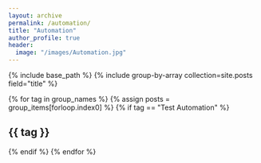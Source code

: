 ```yaml
---
layout: archive
permalink: /automation/
title: "Automation"
author_profile: true
header:
  image: "/images/Automation.jpg"
---
```


{% include base_path %}
{% include group-by-array collection=site.posts field="title" %}


{% for tag in group_names %}
  {% assign posts = group_items[forloop.index0] %}
  {% if tag == "Test Automation" %}
    <h2 id="{{ tag | slugify }}" class="archive__subtitle">{{ tag }}</h2>
  {% endif %}
{% endfor %}
